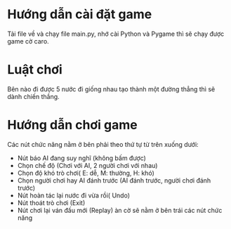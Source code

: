 # Hướng dẫn cài đặt game
Tải file về và chạy file main.py, nhớ cài Python và Pygame thì sẽ chạy được game cờ caro.
# Luật chơi
Bên nào đi được 5 nước đi giống nhau tạo thành một đường thẳng thì sẽ dành chiến thắng.
# Hướng dẫn chơi game
Các nút chức năng nằm ở bên phải theo thứ tự từ trên xuống dưới:
- Nút báo AI đang suy nghĩ (không bấm được)
- Chọn chế độ (Chơi với AI, 2 người chơi với nhau)
- Chọn độ khó trò chơi( E: dễ, M: thường, H: khó)
- Chọn người chơi hay AI đánh trước (AI đánh trước, người chơi đánh trước)
- Nút hoàn tác lại nước đi vừa rồi( Undo)
- Nút thoát trò chơi (Exit)
- Nút chơi lại ván đấu mới (Replay)
  àn cờ sẽ nằm ở bên trái các nút chức năng
